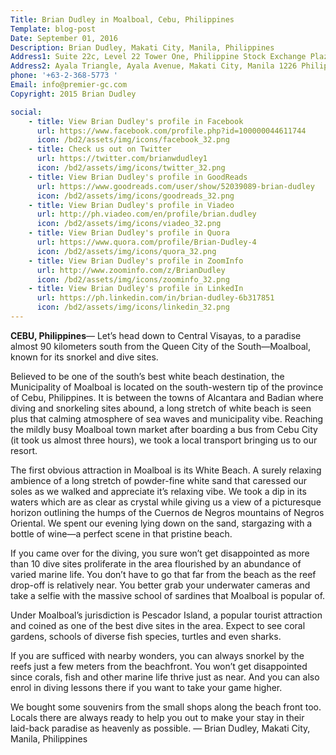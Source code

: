 ```yaml
---
Title: Brian Dudley in Moalboal, Cebu, Philippines
Template: blog-post
Date: September 01, 2016
Description: Brian Dudley, Makati City, Manila, Philippines
Address1: Suite 22c, Level 22 Tower One, Philippine Stock Exchange Plaza
Address2: Ayala Triangle, Ayala Avenue, Makati City, Manila 1226 Philippines 
phone: '+63-2-368-5773 '
Email: info@premier-gc.com
Copyright: 2015 Brian Dudley

social:
    - title: View Brian Dudley's profile in Facebook
      url: https://www.facebook.com/profile.php?id=100000044611744
      icon: /bd2/assets/img/icons/facebook_32.png
    - title: Check us out on Twitter
      url: https://twitter.com/brianwdudley1
      icon: /bd2/assets/img/icons/twitter_32.png
    - title: View Brian Dudley's profile in GoodReads
      url: https://www.goodreads.com/user/show/52039089-brian-dudley
      icon: /bd2/assets/img/icons/goodreads_32.png
    - title: View Brian Dudley's profile in Viadeo
      url: http://ph.viadeo.com/en/profile/brian.dudley
      icon: /bd2/assets/img/icons/viadeo_32.png
    - title: View Brian Dudley's profile in Quora
      url: https://www.quora.com/profile/Brian-Dudley-4
      icon: /bd2/assets/img/icons/quora_32.png
    - title: View Brian Dudley's profile in ZoomInfo
      url: http://www.zoominfo.com/z/BrianDudley
      icon: /bd2/assets/img/icons/zoominfo_32.png
    - title: View Brian Dudley's profile in LinkedIn
      url: https://ph.linkedin.com/in/brian-dudley-6b317851
      icon: /bd2/assets/img/icons/linkedin_32.png
---
```





__CEBU, Philippines__— Let’s head down to Central Visayas, to a paradise almost 90 kilometers south from the Queen City of the South—Moalboal, known for its snorkel and dive sites.

Believed to be one of the south’s best white beach destination, the Municipality of Moalboal is located on the south-western tip of the province of Cebu, Philippines. It is between the towns of Alcantara and Badian where diving and snorkeling sites abound, a long stretch of white beach is seen plus that calming atmosphere of sea waves and municipality vibe. Reaching the mildly busy Moalboal town market after boarding a bus from Cebu City (it took us almost three hours), we took a local transport bringing us to our resort.

The first obvious attraction in Moalboal is its White Beach. A surely relaxing ambience of a long stretch of powder-fine white sand that caressed our soles as we walked and appreciate it’s relaxing vibe. We took a dip in its waters which are as clear as crystal while giving us a view of a picturesque horizon outlining the humps of the Cuernos de Negros mountains of Negros Oriental. We spent our evening lying down on the sand, stargazing with a bottle of wine—a perfect scene in that pristine beach.

If you came over for the diving, you sure won’t get disappointed as more than 10 dive sites proliferate in the area flourished by an abundance of varied marine life. You don’t have to go that far from the beach as the reef drop-off is relatively near. You better grab your underwater cameras and take a selfie with the massive school of sardines that Moalboal is popular of.

Under Moalboal’s jurisdiction is Pescador Island, a popular tourist attraction and coined as one of the best dive sites in the area. Expect to see coral gardens, schools of diverse fish species, turtles and even sharks.

If you are sufficed with nearby wonders, you can always snorkel by the reefs just a few meters from the beachfront. You won’t get disappointed since corals, fish and other marine life thrive just as near. And you can also enrol in diving lessons there if you want to take your game higher.

We bought some souvenirs from the small shops along the beach front too. Locals there are always ready to help you out to make your stay in their laid-back paradise as heavenly as possible. — Brian Dudley, Makati City, Manila, Philippines